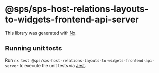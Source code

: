 # @sps/sps-host-relations-layouts-to-widgets-frontend-api-server

This library was generated with [Nx](https://nx.dev).

## Running unit tests

Run `nx test @sps/sps-host-relations-layouts-to-widgets-frontend-api-server` to execute the unit tests via [Jest](https://jestjs.io).
